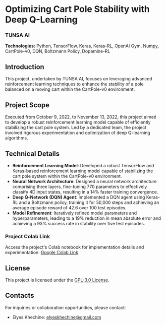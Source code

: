 # Optimizing Cart Pole Stability with Deep Q-Learning

### TUNSA AI

**Technologies:** Python, TensorFlow, Keras, Keras-RL, OpenAI Gym, Numpy, CartPole-v0, DQN, Boltzmann Policy, Dopamine-RL

## Introduction

This project, undertaken by TUNSA AI, focuses on leveraging advanced reinforcement learning techniques to enhance the stability of a pole balanced on a moving cart within the CartPole-v0 environment.

## Project Scope

Executed from October 9, 2022, to November 13, 2022, this project aimed to develop a robust reinforcement learning model capable of efficiently stabilizing the cart pole system. Led by a dedicated team, the project involved rigorous experimentation and optimization of deep Q-learning algorithms.

## Technical Details

- **Reinforcement Learning Model**: Developed a robust TensorFlow and Keras-based reinforcement learning model capable of stabilizing the cart pole system within the CartPole-v0 environment.
- **Neural Network Architecture**: Designed a neural network architecture comprising three layers, fine-tuning 770 parameters to effectively classify 4D input states, resulting in a 14% faster training convergence.
- **Deep Q-Network (DQN) Agent**: Implemented a DQN agent using Keras-RL and a Boltzmann policy, training it for 50,000 steps and achieving an average episode reward of 42.6 over 100 test episodes.
- **Model Refinement**: Iteratively refined model parameters and hyperparameters, leading to a 19% reduction in mean absolute error and achieving a 93% success rate in stability over five test episodes.

### Project Colab Link

Access the project's Colab notebook for implementation details and experimentation: [Google Colab Link](https://colab.research.google.com/drive/172mY-dbLJq484xGz-Yb_O1vUNVuuWbVX)

## License

This project is licensed under the [GPL-3.0 License](LICENSE).

## Contacts

For inquiries or collaboration opportunities, please contact:

- Elyes Khechine: elyeskhechine@gmail.com
